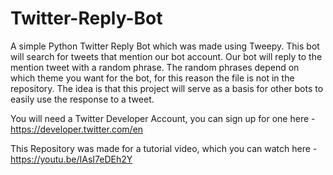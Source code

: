 # Twitter-Reply-Bot

A simple Python Twitter Reply Bot which was made using Tweepy.
This bot will search for tweets that mention our bot account. Our bot will reply to the mention tweet with a random phrase. 
The random phrases depend on which theme you want for the bot, for this reason the file is not in the repository. The idea is that this project will serve as a basis for other bots to easily use the response to a tweet. 

You will need a Twitter Developer Account, you can sign up for one here - https://developer.twitter.com/en

This Repository was made for a tutorial video, which you can watch here - https://youtu.be/IAsI7eDEh2Y